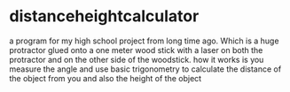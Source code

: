 # distanceheightcalculator
a program for my high school project from long time ago. Which is a huge protractor glued onto a one meter wood stick with a laser on both the protractor and on the other side of the woodstick. how it works is you measure the angle and use basic trigonometry to calculate the distance of the object from you and also the height of the object

